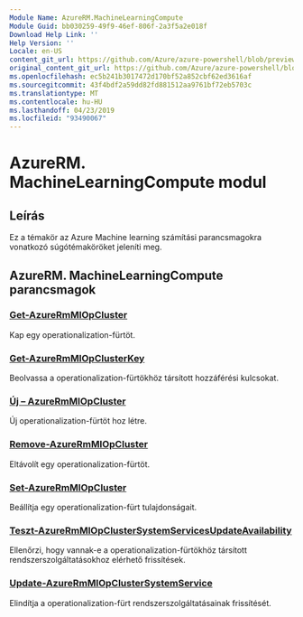 ```yaml
---
Module Name: AzureRM.MachineLearningCompute
Module Guid: bb030259-49f9-46ef-806f-2a3f5a2e018f
Download Help Link: ''
Help Version: ''
Locale: en-US
content_git_url: https://github.com/Azure/azure-powershell/blob/preview/src/ResourceManager/MachineLearningCompute/Commands.MachineLearningCompute/help/AzureRM.MachineLearningCompute.md
original_content_git_url: https://github.com/Azure/azure-powershell/blob/preview/src/ResourceManager/MachineLearningCompute/Commands.MachineLearningCompute/help/AzureRM.MachineLearningCompute.md
ms.openlocfilehash: ec5b241b3017472d170bf52a852cbf62ed3616af
ms.sourcegitcommit: 43f4bdf2a59dd82fd881512aa9761bf72eb5703c
ms.translationtype: MT
ms.contentlocale: hu-HU
ms.lasthandoff: 04/23/2019
ms.locfileid: "93490067"
---
```

# AzureRM. MachineLearningCompute modul
## Leírás
Ez a témakör az Azure Machine learning számítási parancsmagokra vonatkozó súgótémaköröket jeleníti meg.

## AzureRM. MachineLearningCompute parancsmagok
### [Get-AzureRmMlOpCluster](Get-AzureRmMlOpCluster.md)
Kap egy operationalization-fürtöt.

### [Get-AzureRmMlOpClusterKey](Get-AzureRmMlOpClusterKey.md)
Beolvassa a operationalization-fürtökhöz társított hozzáférési kulcsokat.

### [Új – AzureRmMlOpCluster](New-AzureRmMlOpCluster.md)
Új operationalization-fürtöt hoz létre.

### [Remove-AzureRmMlOpCluster](Remove-AzureRmMlOpCluster.md)
Eltávolít egy operationalization-fürtöt.

### [Set-AzureRmMlOpCluster](Set-AzureRmMlOpCluster.md)
Beállítja egy operationalization-fürt tulajdonságait.

### [Teszt-AzureRmMlOpClusterSystemServicesUpdateAvailability](Test-AzureRmMlOpClusterSystemServicesUpdateAvailability.md)
Ellenőrzi, hogy vannak-e a operationalization-fürtökhöz társított rendszerszolgáltatásokhoz elérhető frissítések.

### [Update-AzureRmMlOpClusterSystemService](Update-AzureRmMlOpClusterSystemService.md)
Elindítja a operationalization-fürt rendszerszolgáltatásainak frissítését.

